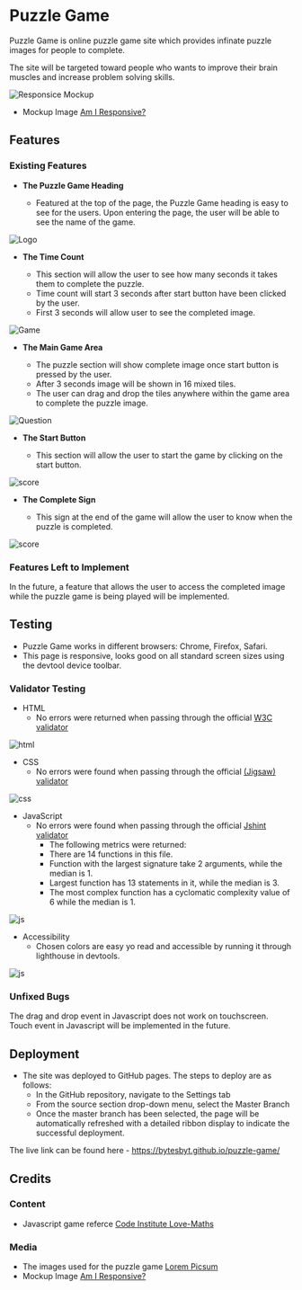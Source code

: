 # Puzzle Game

Puzzle Game is online puzzle game site which provides infinate puzzle images for people to complete.

The site will be targeted toward people who wants to improve their brain muscles and increase problem solving skills.

![Responsice Mockup](assets/images/puzzle_game_mockup.png)

- Mockup Image [Am I Responsive?](https://ui.dev/amiresponsive)

## Features 

### Existing Features

- __The Puzzle Game Heading__

  - Featured at the top of the page, the Puzzle Game heading is easy to see for the users. Upon entering the page, the user will be able to see the name of the game.

![Logo](assets/images/heading.png)

- __The Time Count__

  - This section will allow the user to see how many seconds it takes them to complete the puzzle.
  - Time count will start 3 seconds after start button have been clicked by the user. 
  - First 3 seconds will allow user to see the completed image.

![Game](assets/images/time_count.png)

- __The Main Game Area__

  - The puzzle section will show complete image once start button is pressed by the user.
  - After 3 seconds image will be shown in 16 mixed tiles.
  - The user can drag and drop the tiles anywhere within the game area to complete the puzzle image.

![Question](assets/images/puzzle.png)

- __The Start Button__

  - This section will allow the user to start the game by clicking on the start button. 

![score](assets/images/start_button.png)

- __The Complete Sign__

  - This sign at the end of the game will allow the user to know when the puzzle is completed. 

![score](assets/images/completed.png)


### Features Left to Implement

In the future, a feature that allows the user to access the completed image while the puzzle game is being played will be implemented.

## Testing 

- Puzzle Game works in different browsers: Chrome, Firefox, Safari.
- This page is responsive, looks good on all standard screen sizes using the devtool device toolbar.

### Validator Testing 

- HTML
    - No errors were returned when passing through the official [W3C validator](https://validator.w3.org/nu/?doc=https%3A%2F%2Fcode-institute-org.github.io%2Flove-maths%2F)

![html](assets/images/html_validator.png)

- CSS
    - No errors were found when passing through the official [(Jigsaw) validator](https://jigsaw.w3.org/css-validator/#validate_by_uri)

![css](assets/images/css_validator.png)

- JavaScript
    - No errors were found when passing through the official [Jshint validator](https://jshint.com/)
      - The following metrics were returned: 
      - There are 14 functions in this file.
      - Function with the largest signature take 2 arguments, while the median is 1.
      - Largest function has 13 statements in it, while the median is 3.
      - The most complex function has a cyclomatic complexity value of 6 while the median is 1.

![js](assets/images/js_validator.png)

- Accessibility
    - Chosen colors are easy yo read and accessible by running it through lighthouse in devtools.

![js](assets/images/lighthouse.png)

### Unfixed Bugs

The drag and drop event in Javascript does not work on touchscreen. Touch event in Javascript will be implemented in the future.

## Deployment

- The site was deployed to GitHub pages. The steps to deploy are as follows: 
  - In the GitHub repository, navigate to the Settings tab 
  - From the source section drop-down menu, select the Master Branch
  - Once the master branch has been selected, the page will be automatically refreshed with a detailed ribbon display to indicate the successful deployment. 

The live link can be found here - https://bytesbyt.github.io/puzzle-game/


## Credits 

### Content 

- Javascript game referce [Code Institute Love-Maths](https://learn.codeinstitute.net/courses/course-v1:CodeInstitute+LM101+2021_T1/courseware/2d651bf3f23e48aeb9b9218871912b2e/234519d86b76411aa181e76a55dabe70/)

### Media

- The images used for the puzzle game [Lorem Picsum](https://picsum.photos/)
- Mockup Image [Am I Responsive?](https://ui.dev/amiresponsive)